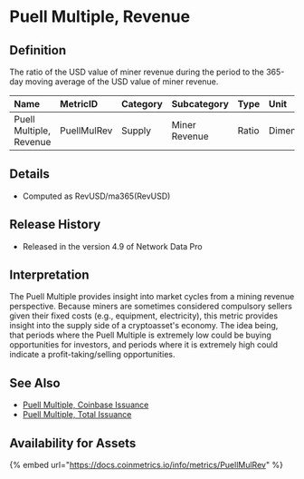 # Puell Multiple, Revenue

## Definition

The ratio of the USD value of miner revenue during the period to the 365-day moving average of the USD value of miner revenue.

| Name | MetricID | Category | Subcategory | Type | Unit | Interval |
| :--- | :--- | :--- | :--- | :--- | :--- | :--- |
| Puell Multiple, Revenue | PuellMulRev | Supply | Miner Revenue | Ratio | Dimensionless | 365 days |

## Details

* Computed as RevUSD/ma365\(RevUSD\)

## Release History

* Released in the version 4.9 of Network Data Pro

## Interpretation

The Puell Multiple provides insight into market cycles from a mining revenue perspective. Because miners are sometimes considered compulsory sellers given their fixed costs \(e.g., equipment, electricity\), this metric provides insight into the supply side of a cryptoasset's economy.   The idea being, that periods where the Puell Multiple is extremely low could be buying opportunities for investors, and periods where it is extremely high could indicate a profit-taking/selling opportunities. 

## See Also

* [Puell Multiple, Coinbase Issuance](puellmulcont.md)
* [Puell Multiple, Total Issuance](puellmultot.md)

## Availability for Assets

{% embed url="https://docs.coinmetrics.io/info/metrics/PuellMulRev" %}

